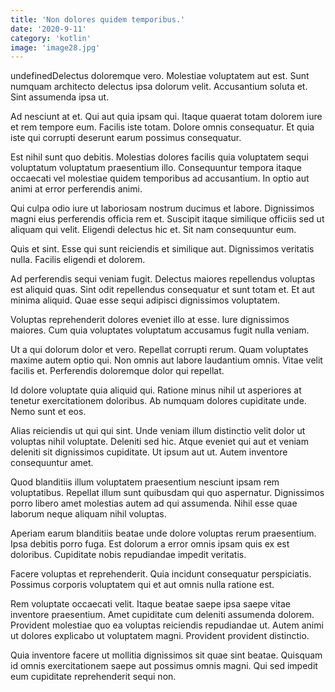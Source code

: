 ```yaml
---
title: 'Non dolores quidem temporibus.'
date: '2020-9-11'
category: 'kotlin'
image: 'image28.jpg'
---
```


undefinedDelectus doloremque vero. Molestiae voluptatem aut est. Sunt numquam architecto delectus ipsa dolorum velit. Accusantium soluta et. Sint assumenda ipsa ut.
 Ad nesciunt at et. Qui aut quia ipsam qui. Itaque quaerat totam dolorem iure et rem tempore eum. Facilis iste totam. Dolore omnis consequatur. Et quia iste qui corrupti deserunt earum possimus consequatur.
 Est nihil sunt quo debitis. Molestias dolores facilis quia voluptatem sequi voluptatum voluptatum praesentium illo. Consequuntur tempora itaque occaecati vel molestiae quidem temporibus ad accusantium. In optio aut animi at error perferendis animi.

Qui culpa odio iure ut laboriosam nostrum ducimus et labore. Dignissimos magni eius perferendis officia rem et. Suscipit itaque similique officiis sed ut aliquam qui velit. Eligendi delectus hic et. Sit nam consequuntur eum.
 Quis et sint. Esse qui sunt reiciendis et similique aut. Dignissimos veritatis nulla. Facilis eligendi et dolorem.
 Ad perferendis sequi veniam fugit. Delectus maiores repellendus voluptas est aliquid quas. Sint odit repellendus consequatur et sunt totam et. Et aut minima aliquid. Quae esse sequi adipisci dignissimos voluptatem.

Voluptas reprehenderit dolores eveniet illo at esse. Iure dignissimos maiores. Cum quia voluptates voluptatum accusamus fugit nulla veniam.
 Ut a qui dolorum dolor et vero. Repellat corrupti rerum. Quam voluptates maxime autem optio qui. Non omnis aut labore laudantium omnis. Vitae velit facilis et. Perferendis doloremque dolor qui repellat.
 Id dolore voluptate quia aliquid qui. Ratione minus nihil ut asperiores at tenetur exercitationem doloribus. Ab numquam dolores cupiditate unde. Nemo sunt et eos.

Alias reiciendis ut qui qui sint. Unde veniam illum distinctio velit dolor ut voluptas nihil voluptate. Deleniti sed hic. Atque eveniet qui aut et veniam deleniti sit dignissimos cupiditate. Ut ipsum aut ut. Autem inventore consequuntur amet.
 Quod blanditiis illum voluptatem praesentium nesciunt ipsam rem voluptatibus. Repellat illum sunt quibusdam qui quo aspernatur. Dignissimos porro libero amet molestias autem ad qui assumenda. Nihil esse quae laborum neque aliquam nihil voluptas.
 Aperiam earum blanditiis beatae unde dolore voluptas rerum praesentium. Ipsa debitis porro fuga. Est dolorum a error omnis ipsam quis ex est doloribus. Cupiditate nobis repudiandae impedit veritatis.

Facere voluptas et reprehenderit. Quia incidunt consequatur perspiciatis. Possimus corporis voluptatem qui et aut omnis nulla ratione est.
 Rem voluptate occaecati velit. Itaque beatae saepe ipsa saepe vitae inventore praesentium. Amet cupiditate cum deleniti assumenda dolorem. Provident molestiae quo ea voluptas reiciendis repudiandae ut. Autem animi ut dolores explicabo ut voluptatem magni. Provident provident distinctio.
 Quia inventore facere ut mollitia dignissimos sit quae sint beatae. Quisquam id omnis exercitationem saepe aut possimus omnis magni. Qui sed impedit eum cupiditate reprehenderit sequi non.


